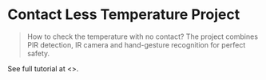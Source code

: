 # Contact Less Temperature Project

> How to check the temperature with no contact? The project combines PIR detection, IR camera and hand-gesture recognition for perfect safety.

See full tutorial at <>.

